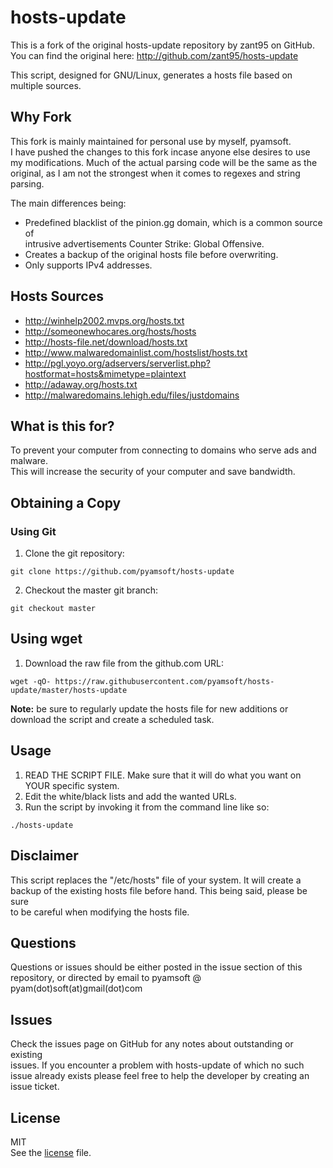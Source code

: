 # hosts-update
This is a fork of the original hosts-update repository by zant95 on GitHub.  
You can find the original here: http://github.com/zant95/hosts-update

This script, designed for GNU/Linux, generates a hosts file based on multiple
sources.


## Why Fork
This fork is mainly maintained for personal use by myself, pyamsoft.  
I have pushed the changes to this fork incase anyone else desires to use  
my modifications. Much of the actual parsing code will be the same as the  
original, as I am not the strongest when it comes to regexes and string  
parsing.

The main differences being:

- Predefined blacklist of the pinion.gg domain, which is a common source of  
  intrusive advertisements Counter Strike: Global Offensive.
- Creates a backup of the original hosts file before overwriting.
- Only supports IPv4 addresses.

## Hosts Sources

- http://winhelp2002.mvps.org/hosts.txt
- http://someonewhocares.org/hosts/hosts
- http://hosts-file.net/download/hosts.txt
- http://www.malwaredomainlist.com/hostslist/hosts.txt
- http://pgl.yoyo.org/adservers/serverlist.php?hostformat=hosts&mimetype=plaintext
- http://adaway.org/hosts.txt
- http://malwaredomains.lehigh.edu/files/justdomains

## What is this for?
To prevent your computer from connecting to domains who serve ads and malware.  
This will increase the security of your computer and save bandwidth.

## Obtaining a Copy
### Using Git

1. Clone the git repository:  
```
git clone https://github.com/pyamsoft/hosts-update
```

2. Checkout the master git branch:  
```
git checkout master
```

## Using wget
1. Download the raw file from the github.com URL:  
```
wget -qO- https://raw.githubusercontent.com/pyamsoft/hosts-update/master/hosts-update
```

**Note:** be sure to regularly update the hosts file for new additions or
download the script and create a scheduled task.

## Usage
1. READ THE SCRIPT FILE. Make sure that it will do what you want on YOUR
specific system.
2. Edit the white/black lists and add the wanted URLs.
3. Run the script by invoking it from the command line like so:  
```
./hosts-update
```

## Disclaimer
This script replaces the "/etc/hosts" file of your system. It will create a  
backup of the existing hosts file before hand. This being said, please be sure  
to be careful when modifying the hosts file.

## Questions

Questions or issues should be either posted in the issue section of this  
repository, or directed by email to pyamsoft @ pyam(dot)soft(at)gmail(dot)com

## Issues

Check the issues page on GitHub for any notes about outstanding or existing  
issues. If you encounter a problem with hosts-update of which no such  
issue already exists please feel free to help the developer by creating an  
issue ticket.

## License

MIT  
See the [license](https://raw.githubusercontent.com/pyamsoft/hosts-update/master/LICENSE) file.

